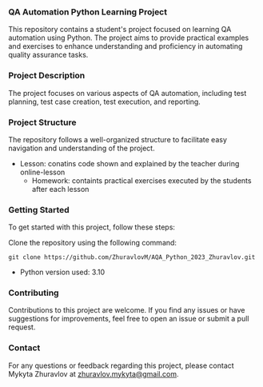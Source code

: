 ### QA Automation Python Learning Project

This repository contains a student's project focused on learning QA automation using Python. The project aims to provide practical examples and exercises to enhance understanding and proficiency in automating quality assurance tasks.

### Project Description

The project focuses on various aspects of QA automation, including test planning, test case creation, test execution, and reporting.

### Project Structure

The repository follows a well-organized structure to facilitate easy navigation and understanding of the project.
- Lesson: conatins code shown and explained by the teacher during online-lesson
  - Homework: containts practical exercises executed by the students after each lesson

### Getting Started

To get started with this project, follow these steps:

Clone the repository using the following command:

`git clone https://github.com/ZhuravlovM/AQA_Python_2023_Zhuravlov.git`

- Python version used: 3.10

### Contributing

Contributions to this project are welcome. If you find any issues or have suggestions for improvements, feel free to open an issue or submit a pull request.

### Contact

For any questions or feedback regarding this project, please contact Mykyta Zhuravlov at zhuravlov.mykyta@gmail.com.
